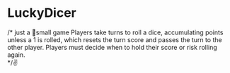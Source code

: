 # LuckyDicer

/* 
just a 🤏small game
Players take turns to roll a dice, accumulating points unless a 1 is rolled, which resets the turn score and passes the turn to the other player. Players must decide when to hold their score or risk rolling again.\
*/✌️
